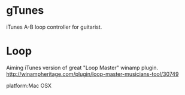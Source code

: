 gTunes
======

iTunes A-B loop controller for guitarist.

Loop
===
Aiming iTunes version of great "Loop Master" winamp plugin.
http://winampheritage.com/plugin/loop-master-musicians-tool/30749





platform:Mac OSX
